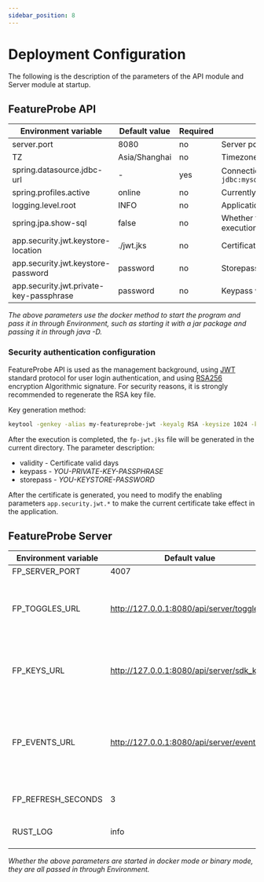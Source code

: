 ```yaml
---
sidebar_position: 8
---
```


# Deployment Configuration

The following is the description of the parameters of the API module and Server module at startup.

## FeatureProbe API

| **Environment variable**                | **Default value** | Required | **Description**                                              |
| --------------------------------------- | ----------------- | -------- | ------------------------------------------------------------ |
| server.port                             | 8080              | no       | Server port                                                     |
| TZ                                      | Asia/Shanghai     | no       | Timezone                                                         |
| spring.datasource.jdbc-url              | -                 | yes       |  Connection address of JDBC. Such as `jdbc:mysql://database:13306/feature_probe` |
| spring.profiles.active                  | online            | no       | Currently active profile                                           |
| logging.level.root                      | INFO              | no       | Application log level: `INFO`/`ERROR`/`WARN`/`DEBUG`                  |
| spring.jpa.show-sql                     | false             | no       | Whether to display the SQL statement at execution time                                    |
| app.security.jwt.keystore-location      | ./jwt.jks         | no       | Certificate file path                                                 |
| app.security.jwt.keystore-password      | password          | no       | Storepass when generating the certificate                                         |
| app.security.jwt.private-key-passphrase | password          | no       | Keypass when generating the certificate                                        |

*The above parameters use the docker method to start the program and pass it in through Environment, such as starting it with a jar package and passing it in through java -D.*

### Security authentication configuration

FeatureProbe API is used as the management background, using [JWT](https://jwt.io/) standard protocol for user login authentication, and using [RSA256](https://de.wikipedia.org/wiki/RSA-Kryptosystem) encryption Algorithmic signature. For security reasons, it is strongly recommended to regenerate the RSA key file.

Key generation method:

```bash
keytool -genkey -alias my-featureprobe-jwt -keyalg RSA -keysize 1024 -keystore fp-jwt.jks -validity 365 -keypass YOU-PRIVATE-KEY-PASSPHRASE -storepass YOU-KEYSTORE-PASSWORD
```

After the execution is completed, the `fp-jwt.jks` file will be generated in the current directory. The parameter description:

- validity - Certificate valid days
- keypass - *YOU-PRIVATE-KEY-PASSPHRASE*
- storepass - *YOU-KEYSTORE-PASSWORD*

After the certificate is generated, you need to modify the enabling parameters `app.security.jwt.*` to make the current certificate take effect in the application.

## FeatureProbe Server

| **Environment variable** | **Default value**                         | Required | **Description**                                        |
| ------------------------ | ----------------------------------------- | -------- | ------------------------------------------------------ |
| FP_SERVER_PORT           | 4007                                      | no       | Server port                                               |
| FP_TOGGLES_URL           | http://127.0.0.1:8080/api/server/toggles  | yes       | Service address to connect to FeatureProbe API. Used for pull toggles         |
| FP_KEYS_URL              | http://127.0.0.1:8080/api/server/sdk_keys | yes       | Service address to connect to FeatureProbe API. Used for pull sdk key     |
| FP_EVENTS_URL            | http://127.0.0.1:8080/api/server/events   | yes       | Service address to connect to FeatureProbe API. Used to report toggle access events |
| FP_REFRESH_SECONDS       | 3                                         | no       | Interval of polling pull toggle                                    |
| RUST_LOG                 | info                                      | no       | Application log level, `info`/`error`                          |

*Whether the above parameters are started in docker mode or binary mode, they are all passed in through Environment.*
